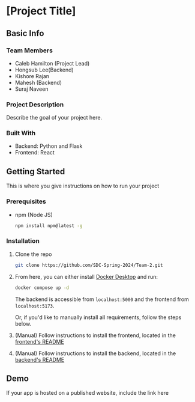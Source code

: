 # \[Project Title\]

## Basic Info

### Team Members

- Caleb Hamilton (Project Lead)
- Hongsub Lee(Backend)
- Kishore Rajan
- Mahesh (Backend)
- Suraj Naveen

### Project Description

Describe the goal of your project here.

### Built With

- Backend: Python and Flask
- Frontend: React

## Getting Started

This is where you give instructions on how to run your project

### Prerequisites

- npm (Node JS)

  ```sh
  npm install npm@latest -g
  ```

### Installation

1. Clone the repo

   ```sh
   git clone https://github.com/SDC-Spring-2024/Team-2.git

   ```

1. From here, you can either install [Docker Desktop](https://docs.docker.com/desktop/) and run:

    ```sh
    docker compose up -d
    ```

    The backend is accessible from `localhost:5000` and the frontend from `localhost:5173`.

    Or, if you'd like to manually install all requirements, follow the steps below.

1. (Manual) Follow instructions to install the frontend, located in the [frontend's README](frontend)

1. (Manual) Follow instructions to install the backend, located in the [backend's README](backend)

## Demo

If your app is hosted on a published website, include the link here
